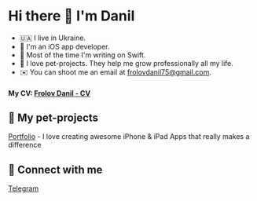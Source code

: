 # Hi there 👋 I'm Danil

- 🇺🇦 I live in Ukraine.
- 🍎 I'm an iOS app developer.
- 🤖 Most of the time I'm writing on Swift.
- 🚀 I love pet-projects. They help me grow professionally all my life.
- ✉️ You can shoot me an email at [frolovdanil75@gmail.com](mailto:frolovdanil75@gmail.com).

#### My CV: [Frolov Danil - CV](https://www.linkedin.com/in/danil-frolov/overlay/1635482763372/single-media-viewer/)

## 🐶 My pet-projects

[Portfolio](https://just-frolov.github.io/portfolio/) - I love creating awesome iPhone & iPad Apps that really makes a difference

## 🤝 Connect with me

[Telegram](https://t.me/maqasta)
